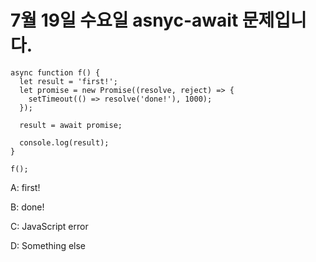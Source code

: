 # 7월 19일 수요일 asnyc-await 문제입니다.

```
async function f() {
  let result = 'first!';
  let promise = new Promise((resolve, reject) => {
    setTimeout(() => resolve('done!'), 1000);
  });

  result = await promise;

  console.log(result);
}

f();
```

A: first!

B: done!

C: JavaScript error

D: Something else